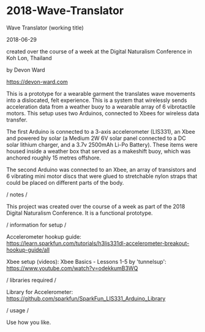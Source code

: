 # 2018-Wave-Translator

Wave Translator (working title)

2018-06-29

created over the course of a week at the Digital Naturalism Conference in Koh Lon, Thailand

by Devon Ward

https://devon-ward.com

This is a prototype for a wearable garment the translates wave movements into a 
dislocated, felt experience. This is a system that wirelessly sends acceleration 
data from a weather buoy to a wearable array of 6 vibrotactile motors. This setup 
uses two Arduinos, connected to Xbees for wireless data transfer. 
                
The first Arduino is connected to a 3-axis accelerometer (LIS331), an Xbee and powered 
by solar (a Medium 2W 6V solar panel connected to a DC solar lithium charger, and 
a 3.7v 2500mAh Li-Po Battery). These items were housed inside a weather box
that served as a makeshift buoy, which was anchored roughly 15 metres offshore.
                
The second Arduino was connected to an Xbee, an array of transistors and 6 vibrating
mini motor discs that were glued to stretchable nylon straps that could be placed on
different parts of the body. 
               
/ notes /  

This project was created over the course of a week as part of the 2018 Digital 
Naturalism Conference. It is a functional prototype.

/ information for setup / 

Accelerometer hookup guide: 
https://learn.sparkfun.com/tutorials/h3lis331dl-accelerometer-breakout-hookup-guide/all

Xbee setup (videos):
Xbee Basics - Lessons 1-5 by 'tunnelsup': 
https://www.youtube.com/watch?v=odekkumB3WQ

/ libraries required / 

Library for Accelerometer: https://github.com/sparkfun/SparkFun_LIS331_Arduino_Library
                
/ usage /   

Use how you like.
                

                
                
